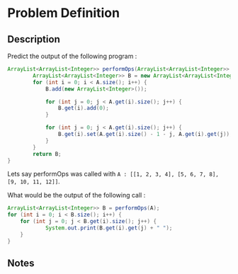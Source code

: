 # Problem Definition

## Description

Predict the output of the following program :

```java
ArrayList<ArrayList<Integer>> performOps(ArrayList<ArrayList<Integer>> A) {
        ArrayList<ArrayList<Integer>> B = new ArrayList<ArrayList<Integer>>();
        for (int i = 0; i < A.size(); i++) {
            B.add(new ArrayList<Integer>());

            for (int j = 0; j < A.get(i).size(); j++) {
                B.get(i).add(0);
            }

            for (int j = 0; j < A.get(i).size(); j++) {
                B.get(i).set(A.get(i).size() - 1 - j, A.get(i).get(j));
            }
        }
        return B;
}
```

Lets say performOps was called with `A : [[1, 2, 3, 4], [5, 6, 7, 8], [9, 10, 11, 12]]`.

What would be the output of the following call :

```java
ArrayList<ArrayList<Integer>> B = performOps(A);
for (int i = 0; i < B.size(); i++) {
    for (int j = 0; j < B.get(i).size(); j++) {
            System.out.print(B.get(i).get(j) + " ");
    }
}
```

## Notes